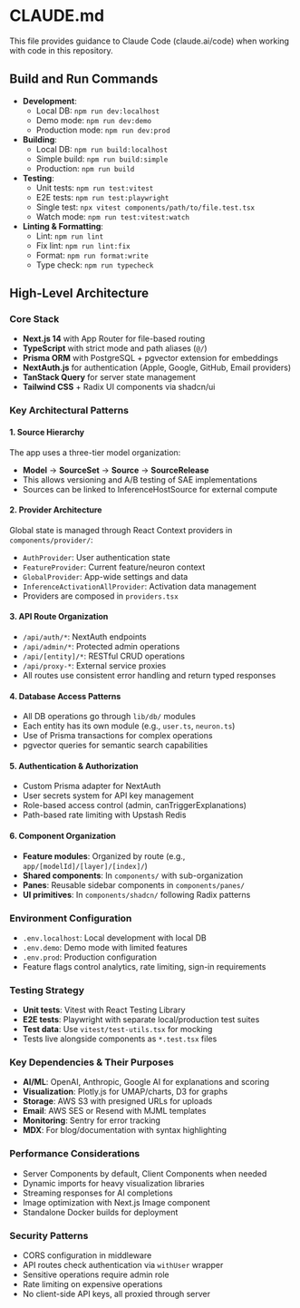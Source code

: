 # CLAUDE.md

This file provides guidance to Claude Code (claude.ai/code) when working with code in this repository.

## Build and Run Commands

- **Development**:
  - Local DB: `npm run dev:localhost`
  - Demo mode: `npm run dev:demo`
  - Production mode: `npm run dev:prod`
- **Building**:
  - Local DB: `npm run build:localhost`
  - Simple build: `npm run build:simple`
  - Production: `npm run build`
- **Testing**:
  - Unit tests: `npm run test:vitest`
  - E2E tests: `npm run test:playwright`
  - Single test: `npx vitest components/path/to/file.test.tsx`
  - Watch mode: `npm run test:vitest:watch`
- **Linting & Formatting**:
  - Lint: `npm run lint`
  - Fix lint: `npm run lint:fix`
  - Format: `npm run format:write`
  - Type check: `npm run typecheck`

## High-Level Architecture

### Core Stack
- **Next.js 14** with App Router for file-based routing
- **TypeScript** with strict mode and path aliases (`@/`)
- **Prisma ORM** with PostgreSQL + pgvector extension for embeddings
- **NextAuth.js** for authentication (Apple, Google, GitHub, Email providers)
- **TanStack Query** for server state management
- **Tailwind CSS** + Radix UI components via shadcn/ui

### Key Architectural Patterns

#### 1. Source Hierarchy
The app uses a three-tier model organization:
- **Model** → **SourceSet** → **Source** → **SourceRelease**
- This allows versioning and A/B testing of SAE implementations
- Sources can be linked to InferenceHostSource for external compute

#### 2. Provider Architecture
Global state is managed through React Context providers in `components/provider/`:
- `AuthProvider`: User authentication state
- `FeatureProvider`: Current feature/neuron context
- `GlobalProvider`: App-wide settings and data
- `InferenceActivationAllProvider`: Activation data management
- Providers are composed in `providers.tsx`

#### 3. API Route Organization
- `/api/auth/*`: NextAuth endpoints
- `/api/admin/*`: Protected admin operations
- `/api/[entity]/*`: RESTful CRUD operations
- `/api/proxy-*`: External service proxies
- All routes use consistent error handling and return typed responses

#### 4. Database Access Patterns
- All DB operations go through `lib/db/` modules
- Each entity has its own module (e.g., `user.ts`, `neuron.ts`)
- Use of Prisma transactions for complex operations
- pgvector queries for semantic search capabilities

#### 5. Authentication & Authorization
- Custom Prisma adapter for NextAuth
- User secrets system for API key management
- Role-based access control (admin, canTriggerExplanations)
- Path-based rate limiting with Upstash Redis

#### 6. Component Organization
- **Feature modules**: Organized by route (e.g., `app/[modelId]/[layer]/[index]/`)
- **Shared components**: In `components/` with sub-organization
- **Panes**: Reusable sidebar components in `components/panes/`
- **UI primitives**: In `components/shadcn/` following Radix patterns

### Environment Configuration
- `.env.localhost`: Local development with local DB
- `.env.demo`: Demo mode with limited features
- `.env.prod`: Production configuration
- Feature flags control analytics, rate limiting, sign-in requirements

### Testing Strategy
- **Unit tests**: Vitest with React Testing Library
- **E2E tests**: Playwright with separate local/production test suites
- **Test data**: Use `vitest/test-utils.tsx` for mocking
- Tests live alongside components as `*.test.tsx` files

### Key Dependencies & Their Purposes
- **AI/ML**: OpenAI, Anthropic, Google AI for explanations and scoring
- **Visualization**: Plotly.js for UMAP/charts, D3 for graphs
- **Storage**: AWS S3 with presigned URLs for uploads
- **Email**: AWS SES or Resend with MJML templates
- **Monitoring**: Sentry for error tracking
- **MDX**: For blog/documentation with syntax highlighting

### Performance Considerations
- Server Components by default, Client Components when needed
- Dynamic imports for heavy visualization libraries
- Streaming responses for AI completions
- Image optimization with Next.js Image component
- Standalone Docker builds for deployment

### Security Patterns
- CORS configuration in middleware
- API routes check authentication via `withUser` wrapper
- Sensitive operations require admin role
- Rate limiting on expensive operations
- No client-side API keys, all proxied through server